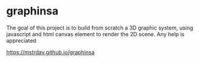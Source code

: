 # graphinsa
The goal of this project is to build from scratch a 3D graphic system, using javascript and html canvas element to render the 2D scene. Any help is appreciated 

https://mstrdav.github.io/graphinsa
